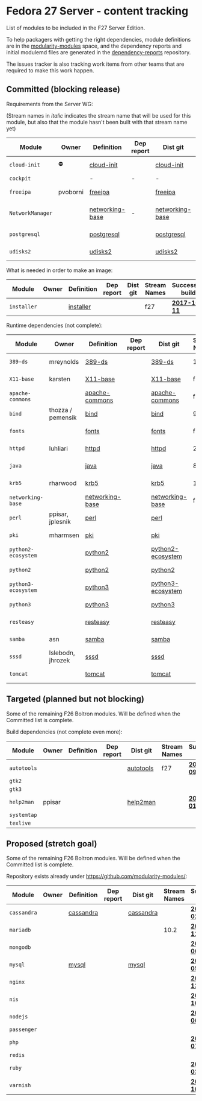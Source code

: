 # Fedora 27 Server - content tracking

List of modules to be included in the F27 Server Edition.

To help packagers with getting the right dependencies, module definitions are in the [modularity-modules](https://github.com/modularity-modules) space, and the dependency reports and initial modulemd files are generated in the [dependency-reports](https://github.com/fedora-modularity/dependency-report) repository.

The issues tracker is also tracking work items from other teams that are required to make this work happen.

## Committed (blocking release)

Requirements from the Server WG:

(Stream names in *italic* indicates the stream name that will be used for this module, but also that the module hasn't been built with that stream name yet)

| Module | Owner | Definition | Dep report | Dist git | Stream Names | Successful build |
|---|---|---|---|---|---|---|
| `cloud-init ` | :no_entry: | [cloud-init](https://github.com/modularity-modules/cloud-init) | | [cloud-init](https://src.fedoraproject.org/modules/cloud-init) | *f27* | [**2017-10-05**](https://mbs.fedoraproject.org/module-build-service/1/module-builds/1042) |
| `cockpit` | | - | - | - | | In Platform |
| `freeipa ` | pvoborni | [freeipa](https://github.com/modularity-modules/freeipa) | | [freeipa](https://src.fedoraproject.org/modules/freeipa) | | [**2017-09-11**](https://mbs.fedoraproject.org/module-build-service/1/module-builds/929) |
| `NetworkManager` | | [networking-base](https://github.com/modularity-modules/networking-base) | - | [networking-base](https://src.fedoraproject.org/modules/networking-base) | | in networking-base |
|  `postgresql`  |   |  [postgresql](https://github.com/modularity-modules/postgresql)  |   |  [postgresql](https://src.fedoraproject.org/modules/postgresql)  |  9.6  | [**2017-10-12**](https://mbs.fedoraproject.org/module-build-service/1/module-builds/1115) |
|  `udisks2`  |   |  [udisks2](https://github.com/modularity-modules/udisks2)  |   |  [udisks2](https://src.fedoraproject.org/modules/udisks2)  |  2  | [**2017-10-12**](https://mbs.fedoraproject.org/module-build-service/1/module-builds/1120) |

What is needed in order to make an image:

| Module | Owner | Definition | Dep report | Dist git | Stream Names | Successful build |
|---|---|---|---|---|---|---|
|  `installer`  |   |  [installer](https://github.com/modularity-modules/installer)  |   |   |  f27  | [**2017-10-11**](https://mbs.fedoraproject.org/module-build-service/1/module-builds/1104) |

Runtime dependencies (not complete):

| Module | Owner | Definition | Dep report | Dist git | Stream Names | Successful build |
|---|---|---|---|---|---|---|
|  `389-ds`  |  mreynolds  |  [389-ds](https://github.com/modularity-modules/389-ds)  |   |  [389-ds](https://src.fedoraproject.org/modules/389-ds)  |  1.2  | [**2017-10-12**](https://mbs.fedoraproject.org/module-build-service/1/module-builds/1122) |
|  `X11-base`  |  karsten  |  [X11-base](https://github.com/modularity-modules/X11-base)  |   |  [X11-base](https://src.fedoraproject.org/modules/X11-base)  |  f27  | [**2017-10-06**](https://mbs.fedoraproject.org/module-build-service/1/module-builds/1060) |
|  `apache-commons`  |   |  [apache-commons](https://github.com/modularity-modules/apache-commons)  |   |  [apache-commons](https://src.fedoraproject.org/modules/apache-commons)  |  f27  | [**2017-10-11**](https://mbs.fedoraproject.org/module-build-service/1/module-builds/1102) |
|  `bind`  |  thozza / pemensik  |  [bind](https://github.com/modularity-modules/bind)  |   |  [bind](https://src.fedoraproject.org/modules/bind)  |  9  | [**2017-10-12**](https://mbs.fedoraproject.org/module-build-service/1/module-builds/1117) |
|  `fonts`  |   |  [fonts](https://github.com/modularity-modules/fonts)  |   |  [fonts](https://src.fedoraproject.org/modules/fonts)  |  f27  | [**2017-10-09**](https://mbs.fedoraproject.org/module-build-service/1/module-builds/1083) |
|  `httpd`  |  luhliari  |  [httpd](https://github.com/modularity-modules/httpd)  |   |  [httpd](https://src.fedoraproject.org/modules/httpd)  |  2.4  | [**2017-10-09**](https://mbs.fedoraproject.org/module-build-service/1/module-builds/1086) |
|  `java`  |   |  [java](https://github.com/modularity-modules/java)  |   |  [java](https://src.fedoraproject.org/modules/java)  |  8  | [**2017-10-09**](https://mbs.fedoraproject.org/module-build-service/1/module-builds/1085) |
|  `krb5`  |  rharwood  |  [krb5](https://github.com/modularity-modules/krb5)  |   |  [krb5](https://src.fedoraproject.org/modules/krb5)  |  1  | [**2017-10-12**](https://mbs.fedoraproject.org/module-build-service/1/module-builds/1118) |
|  `networking-base`  |   |  [networking-base](https://github.com/modularity-modules/networking-base)  |   |  [networking-base](https://src.fedoraproject.org/modules/networking-base)  |  f27  | [**2017-10-09**](https://mbs.fedoraproject.org/module-build-service/1/module-builds/1081) |
|  `perl`  |  ppisar, jplesnik  |  [perl](https://github.com/modularity-modules/perl)  |   |  [perl](https://src.fedoraproject.org/modules/perl)  |   | [**2017-10-02**](https://mbs.fedoraproject.org/module-build-service/1/module-builds/1027) |
|  `pki`  |  mharmsen  |  [pki](https://github.com/modularity-modules/pki)  |   |  [pki](https://src.fedoraproject.org/modules/pki)  |   | [**2017-09-06**](https://mbs.fedoraproject.org/module-build-service/1/module-builds/915) |
|  `python2-ecosystem`  |   |  [python2](https://github.com/modularity-modules/python2)  |   |  [python2-ecosystem](https://src.fedoraproject.org/modules/python2-ecosystem)  |   | [**2017-09-22**](https://mbs.fedoraproject.org/module-build-service/1/module-builds/1000) |
|  `python2`  |   |  [python2](https://github.com/modularity-modules/python2)  |   |  [python2](https://src.fedoraproject.org/modules/python2)  |   | [**2017-10-03**](https://mbs.fedoraproject.org/module-build-service/1/module-builds/1035) |
|  `python3-ecosystem`  |   |  [python3](https://github.com/modularity-modules/python3)  |   |  [python3-ecosystem](https://src.fedoraproject.org/modules/python3-ecosystem)  |   | [**2017-10-11**](https://mbs.fedoraproject.org/module-build-service/1/module-builds/1097) |
|  `python3`  |   |  [python3](https://github.com/modularity-modules/python3)  |   |  [python3](https://src.fedoraproject.org/modules/python3)  |   | [**2017-10-03**](https://mbs.fedoraproject.org/module-build-service/1/module-builds/1034) |
|  `resteasy`  |   |  [resteasy](https://github.com/modularity-modules/resteasy)  |   |  [resteasy](https://src.fedoraproject.org/modules/resteasy)  |   | [**2017-09-05**](https://mbs.fedoraproject.org/module-build-service/1/module-builds/876) |
|  `samba`  |  asn  |  [samba](https://github.com/modularity-modules/samba)  |   |  [samba](https://src.fedoraproject.org/modules/samba)  |   | [**2017-09-05**](https://mbs.fedoraproject.org/module-build-service/1/module-builds/887) |
|  `sssd`  |  lslebodn, jhrozek  |  [sssd](https://github.com/modularity-modules/sssd)  |   |  [sssd](https://src.fedoraproject.org/modules/sssd)  |   | [**2017-09-05**](https://mbs.fedoraproject.org/module-build-service/1/module-builds/885) |
|  `tomcat`  |   |  [tomcat](https://github.com/modularity-modules/tomcat)  |   |  [tomcat](https://src.fedoraproject.org/modules/tomcat)  |   | [**2017-09-05**](https://mbs.fedoraproject.org/module-build-service/1/module-builds/870) |


## Targeted (planned but not blocking)

Some of the remaining F26 Boltron modules. Will be defined when the Committed list is complete.

Build dependencies (not complete even more):

| Module | Owner | Definition | Dep report | Dist git | Stream Names | Successful build |
|---|---|---|---|---|---|---|
|  `autotools`  |   |   |   |  [autotools](https://src.fedoraproject.org/modules/autotools)  |  f27  | [**2017-10-09**](https://mbs.fedoraproject.org/module-build-service/1/module-builds/1082) |
| `gtk2` | | | | | | |
| `gtk3` | | | | | | |
|  `help2man`  |  ppisar  |   |   |  [help2man](https://src.fedoraproject.org/modules/help2man)  |   | [**2017-09-01**](https://mbs.fedoraproject.org/module-build-service/1/module-builds/856) |
| `systemtap` | | | | | | |
| `texlive` | | | | | | |

## Proposed (stretch goal)

Some of the remaining F26 Boltron modules. Will be defined when the Committed list is complete.

Repository exists already under https://github.com/modularity-modules/:

| Module | Owner | Definition | Dep report | Dist git | Stream Names | Successful build |
|---|---|---|---|---|---|---|
|  `cassandra`  |   |  [cassandra](https://github.com/modularity-modules/cassandra)  |   |  [cassandra](https://src.fedoraproject.org/modules/cassandra)  |   | [**2017-10-02**](https://mbs.fedoraproject.org/module-build-service/1/module-builds/1026) |
|  `mariadb`  |   |   |   |   |  10.2  | [**2017-10-11**](https://mbs.fedoraproject.org/module-build-service/1/module-builds/1105) |
|  `mongodb`  |   |   |   |   |   | [**2017-10-06**](https://mbs.fedoraproject.org/module-build-service/1/module-builds/1056) |
|  `mysql`  |   |  [mysql](https://github.com/modularity-modules/mysql)  |   |  [mysql](https://src.fedoraproject.org/modules/mysql)  |   | [**2017-09-05**](https://mbs.fedoraproject.org/module-build-service/1/module-builds/894) |
|  `nginx`  |   |   |   |   |   | [**2017-07-13**](https://mbs.fedoraproject.org/module-build-service/1/module-builds/722) |
|  `nis`  |   |   |   |   |   | [**2017-07-10**](https://mbs.fedoraproject.org/module-build-service/1/module-builds/703) |
|  `nodejs`  |   |   |   |   |   | [**2017-10-06**](https://mbs.fedoraproject.org/module-build-service/1/module-builds/1068) |
| `passenger` | | | | | | |
|  `php`  |   |   |   |   |   | [**2017-07-07**](https://mbs.fedoraproject.org/module-build-service/1/module-builds/701) |
| `redis` | | | | | | |
|  `ruby`  |   |   |   |   |   | [**2017-10-03**](https://mbs.fedoraproject.org/module-build-service/1/module-builds/1036) |
|  `varnish`  |   |   |   |   |   | [**2017-07-10**](https://mbs.fedoraproject.org/module-build-service/1/module-builds/703) |

